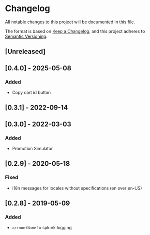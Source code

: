 # Changelog

All notable changes to this project will be documented in this file.

The format is based on [Keep a Changelog](https://keepachangelog.com/en/1.0.0/),
and this project adheres to [Semantic Versioning](https://semver.org/spec/v2.0.0.html).

## [Unreleased]

## [0.4.0] - 2025-05-08

### Added

- Copy cart id button

## [0.3.1] - 2022-09-14

## [0.3.0] - 2022-03-03

### Added

- Promotion Simulator

## [0.2.9] - 2020-05-18

### Fixed

- i18n messages for locales without specifications (en over en-US)

## [0.2.8] - 2019-05-09

### Added

- `accountName` to splunk logging
